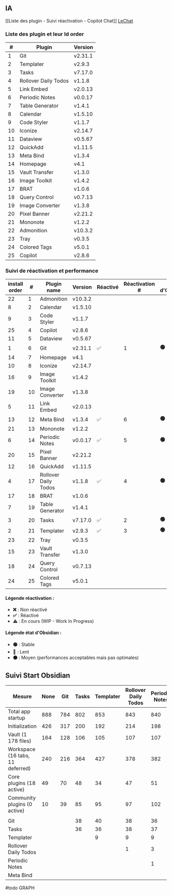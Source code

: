 ## IA 
[[Liste des plugin - Suivi réactivation - Copilot Chat]]
[LeChat](https://chat.mistral.ai/chat/2caf8c2a-1d6e-46de-878c-ede6dab6d939)
### Liste des plugin et leur Id order

| #   | Plugin               | Version |
| --- | -------------------- | ------- |
| 1   | Git                  | v2.31.1 |
| 2   | Templater            | v2.9.3  |
| 3   | Tasks                | v7.17.0 |
| 4   | Rollover Daily Todos | v1.1.8  |
| 5   | Link Embed           | v2.0.13 |
| 6   | Periodic Notes       | v0.0.17 |
| 7   | Table Generator      | v1.4.1  |
| 8   | Calendar             | v1.5.10 |
| 9   | Code Styler          | v1.1.7  |
| 10  | Iconize              | v2.14.7 |
| 11  | Dataview             | v0.5.67 |
| 12  | QuickAdd             | v1.11.5 |
| 13  | Meta Bind            | v1.3.4  |
| 14  | Homepage             | v4.1    |
| 15  | Vault Transfer       | v1.3.0  |
| 16  | Image Toolkit        | v1.4.2  |
| 17  | BRAT                 | v1.0.6  |
| 18  | Query Control        | v0.7.13 |
| 19  | Image Converter      | v1.3.8  |
| 20  | Pixel Banner         | v2.21.2 |
| 21  | Mononote             | v1.2.2  |
| 22  | Admonition           | v10.3.2 |
| 23  | Tray                 | v0.3.5  |
| 24  | Colored Tags         | v5.0.1  |
| 25  | Copilot              | v2.8.6  |

### Suivi de réactivation et performance

| install<br>order | #   | Plugin name          | Version | Réactivé | Réactivation # | État d'Obsidian |
| ---------------- | --- | -------------------- | ------- | -------- | -------------- | --------------- |
| 22               | 1   | Admonition           | v10.3.2 |          |                |                 |
| 8                | 2   | Calendar             | v1.5.10 |          |                |                 |
| 9                | 3   | Code Styler          | v1.1.7  |          |                |                 |
| 25               | 4   | Copilot              | v2.8.6  |          |                |                 |
| 11               | 5   | Dataview             | v0.5.67 |          |                |                 |
| 1                | 6   | Git                  | v2.31.1 | ✅        | 1              | **🟢**          |
| 14               | 7   | Homepage             | v4.1    |          |                |                 |
| 10               | 8   | Iconize              | v2.14.7 |          |                |                 |
| 16               | 9   | Image Toolkit        | v1.4.2  |          |                |                 |
| 19               | 10  | Image Converter      | v1.3.8  |          |                |                 |
| 5                | 11  | Link Embed           | v2.0.13 |          |                |                 |
| 13               | 12  | Meta Bind            | v1.3.4  | ✅        | 6              | **🟢**          |
| 21               | 13  | Mononote             | v1.2.2  |          |                |                 |
| 6                | 14  | Periodic Notes       | v0.0.17 | ✅        | 5              | **🟢**          |
| 20               | 15  | Pixel Banner         | v2.21.2 |          |                |                 |
| 12               | 16  | QuickAdd             | v1.11.5 |          |                |                 |
| 4                | 17  | Rollover Daily Todos | v1.1.8  | ✅        | 4              | **🟢**          |
| 17               | 18  | BRAT                 | v1.0.6  |          |                |                 |
| 7                | 19  | Table Generator      | v1.4.1  |          |                |                 |
| 3                | 20  | Tasks                | v7.17.0 | ✅        | 2              | **🟢**          |
| 2                | 21  | Templater            | v2.9.3  | ✅        | 3              | **🟢**          |
| 23               | 22  | Tray                 | v0.3.5  |          |                |                 |
| 15               | 23  | Vault Transfer       | v1.3.0  |          |                |                 |
| 18               | 24  | Query Control        | v0.7.13 |          |                |                 |
| 24               | 25  | Colored Tags         | v5.0.1  |          |                |                 |


#### Légende réactivation :

- **❌** : Non réactivé
- **✅** : Réactivé
- **⚠️** : En cours (WIP - Work In Progress)

#### Légende état d'Obsidian :

- **🟢** : Stable
- **🔴** : Lent
- **🟠** : Moyen (performances acceptables mais pas optimales)


## Suivi Start Obsidian


| Mesure                           | None | Git | Tasks | Templater | Rollover Daily Todos | Periodic Notes | Meta Bind |
| -------------------------------- | ---- | --- | ----- | --------- | -------------------- | -------------- | --------- |
| Total app startup                | 888  | 784 | 802   | 853       | 843                  | 840            | 921       |
| Initialization                   | 426  | 317 | 200   | 192       | 214                  | 198            | 226ms     |
| Vault (1 178 files)              | 164  | 128 | 106   | 105       | 107                  | 107            | 115ms     |
| Workspace (16 tabs, 11 deferred) | 240  | 216 | 364   | 427       | 378                  | 382            | 315ms     |
| Core plugins (18 active)         | 49   | 70  | 48    | 34        | 47                   | 51             | 83ms      |
| Community plugins (0 active)     | 10   | 39  | 85    | 95        | 97                   | 102            | 183ms     |
|                                  |      |     |       |           |                      |                |           |
| Git                              |      |     | 38    | 40        | 38                   | 36             | 34ms      |
| Tasks                            |      |     | 36    | 36        | 38                   | 37             | 41ms      |
| Templater                        |      |     |       | 9         | 9                    | 9              | 8ms       |
| Rollover Daily Todos             |      |     |       |           | 1                    | 3              | 1ms       |
| Periodic Notes                   |      |     |       |           |                      | 1              | 3ms       |
| Meta Bind                        |      |     |       |           |                      |                | 85ms      |
#todo GRAPH

